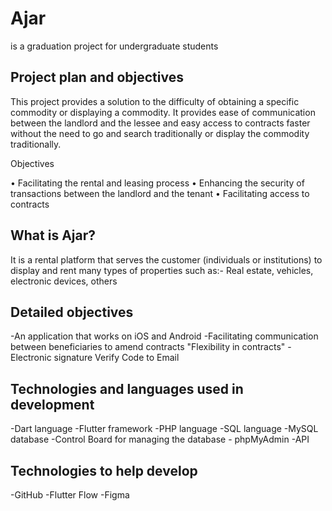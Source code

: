 # Ajar

is a graduation project for undergraduate students

## Project plan and objectives

This project provides a solution to the difficulty of obtaining a specific commodity or displaying a commodity. It provides ease of communication between the landlord and the lessee and easy access to contracts faster without the need to go and search traditionally or display the commodity traditionally.


Objectives

• Facilitating the rental and leasing process
• Enhancing the security of transactions between the landlord and the tenant
• Facilitating access to contracts

## What is Ajar?

It is a rental platform that serves the customer (individuals or institutions) to display and rent many types of properties such as:-
Real estate, vehicles, electronic devices, others

## Detailed objectives

-An application that works on iOS and Android
-Facilitating communication between beneficiaries to amend contracts "Flexibility in contracts"
-Electronic signature Verify Code to Email

## Technologies and languages ​​used in development

-Dart language
-Flutter framework
-PHP language
-SQL language
-MySQL database
-Control Board for managing the database - phpMyAdmin
-API

## Technologies to help develop

-GitHub
-Flutter Flow
-Figma
